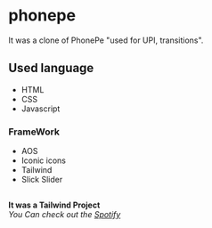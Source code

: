 # phonepe
It was a clone of PhonePe "used for UPI, transitions".
## Used language ##
- HTML 
- CSS
- Javascript
### FrameWork ###
- AOS
- Iconic icons
- Tailwind
- Slick Slider
## ##
**It was a Tailwind Project**\
*You Can check out the [Spotify](https://Jagrati1213.github.io/phonpe-clone)*

